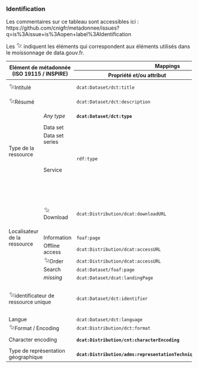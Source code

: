 <html>
  <body>
<h3><a name="md-on-md">Identification </a></h3>
<p>Les commentaires sur ce tableau sont accessibles ici : https://github.com/cnigfr/metadonnee/issues?q=is%3Aissue+is%3Aopen+label%3AIdentification</p>
<p>Les <img src="./images/fixed-5-16.png"> indiquent les éléments qui correspondent aux éléments utilisés dans le moissonnage de data.gouv.fr. </p>
<table>
  <thead>
    <tr>
      <th colspan="2" rowspan="2">Elément de métadonnée (ISO 19115 / INSPIRE)</th>
      <th colspan="2">Mappings</th>
      <th rowspan="2">Statut</th>
      <th rowspan="2">Commentaire</th>
    </tr>
    <tr>
      <th>Propriété et/ou attribut</th>
      <th>Valeurs</th>
    </tr>
  </thead>
  <tbody>
    <tr>
      <td colspan="2"><img src="./images/fixed-5-16.png">Intitulé</td>
      <td><code>dcat:Dataset/dct:title</code></td>
      <td><code>rdf:PlainLiteral</code></td>
      <td>stable</td>
      <td>Utilisé data.gouv.fr</td>
    </tr>
    <tr>
      <td colspan="2"><img src="./images/fixed-5-16.png">Résumé</td>
      <td><code>dcat:Dataset/dct:description</code></td>
      <td><code>rdf:PlainLiteral</code></td>
      <td>stable</td>
      <td>Utilisé data.gouv.fr</td>
    </tr>
    <tr>
      <td rowspan="5">Type de la ressource</td>
      <td><em>Any type</em></td>
      <td><strong><code>dcat:Dataset/dct:type</code></strong></td>
      <td><strong><code>skos:Concept</code></strong></td>
      <td>stable</td>
      <td>Seulement pour le profil étendu</td>
    </tr>
    <tr>
      <td>Data set</td>
      <td rowspan="4"><code>rdf:type</code></td>
      <td rowspan="2"><code>dcat:Dataset</code></td>
      <td rowspan="2">stable</td>
      <td rowspan="2"></td>
    </tr>
    <tr>
      <td>Data set series</td>
    </tr>
    <tr>
      <td rowspan="2">Service</td>
      <td><code>dcat:Catalog</code></td>
      <td>stable</td>
      <td>Pour les catalogues</td>
    </tr>
    <tr>
      <td><strong><code>dctype:Service</code></strong></td>
      <td>stable</td>
      <td>Pour les autres types de services (profil étendu uniquement)</td>
    </tr>
<tr>
      <td rowspan="6">Localisateur de la ressource</td>
      <td><img src="./images/fixed-5-16.png">Download</td>
      <td><code>dcat:Distribution/dcat:downloadURL</code></td>
      <td><code>rdfs:Resource</code></td>
      <td>stable</td>
      <td>Modifié. dacat:AccessURL à l'origne mais downloadURL est utilisé dans data.gouv.fr</td>
    </tr>
 <tr>
      <td>Information</td>
      <td><code>foaf:page</code></td>
      <td><code>foaf:Document</code></td>
      <td><em>testing</em></td>
      <td></td>
    </tr>
    <tr>
      <td>Offline access</td>
      <td><code>dcat:Distribution/dcat:accessURL</code></td>
      <td><code>rdfs:Resource</code></td>
      <td><em>testing</em></td>
      <td></td>
    </tr>
    <tr>
      <td><img src="./images/fixed-5-16.png">Order</td>
      <td><code>dcat:Distribution/dcat:accessURL</code></td>
      <td><code>rdfs:Resource</code></td>
      <td><em>testing</em></td>
      <td></td>
    </tr>
    <tr>
      <td>Search</td>
      <td><code>dcat:Dataset/foaf:page</code></td>
      <td><code>foaf:Document</code></td>
      <td><em>testing</em></td>
      <td></td>
    </tr>
    <tr>
      <td><em>missing</em></td>
      <td><code>dcat:Dataset/dcat:landingPage</code></td>
      <td><code>foaf:Document</code></td>
      <td>stable</td>
      <td></td>
    </tr>
    <tr>
      <td colspan="2"><img src="./images/fixed-5-16.png">identificateur de ressource unique</td>
      <td><code>dcat:Dataset/dct:identifier</code></td>
      <td><code>rdfs:Literal</code></td>
      <td><em>testing</em></td>
      <td>data.gouv utilise uri/dct:identifier pour les identifiants sous forme d'URI. </td>
    </tr>
    <tr>
      <td colspan="2">Langue</td>
      <td><code>dcat:Dataset/dct:language</code></td>
      <td><code>dct:LinguisticSystem</code></td>
      <td>stable</td>
      <td></td>
    </tr>
 <tr>
      <td colspan="2"><img src="./images/fixed-5-16.png">Format / Encoding</td>
<!--      
      <td><code>dcat:mediaType</code></td>
-->      
      <td><code>dcat:Distribution/dct:format</code></td>
      <td><code>dct:MediaTypeOrExtent</code></td>
      <td><em>testing</em></td>
      <td></td>
    </tr>
    <tr>
      <td colspan="2">Character encoding</td>
      <td><strong><code>dcat:Distribution/cnt:characterEncoding</code></strong></td>
      <td><strong><code>rdfs:Literal</code></strong></td>
      <td><em>testing</em></td>
      <td>Seulement pour le profil étendu. </td>
    </tr>
<tr>
      <td colspan="2">Type de représentation géographique</td>
      <td><strong><code>dcat:Distribution/adms:representationTechnique</code></strong></td>
      <td><strong><code>rdfs:Resource</code></strong></td>
      <td><em>testing</em></td>
      <td>Seulement pour le profil étendu.</td>
    </tr>
  </tbody>
</table>
  </body>
  </html>

